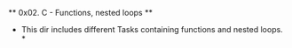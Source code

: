 ** 0x02. C - Functions, nested loops **
* This dir includes different Tasks containing functions and nested loops. *
